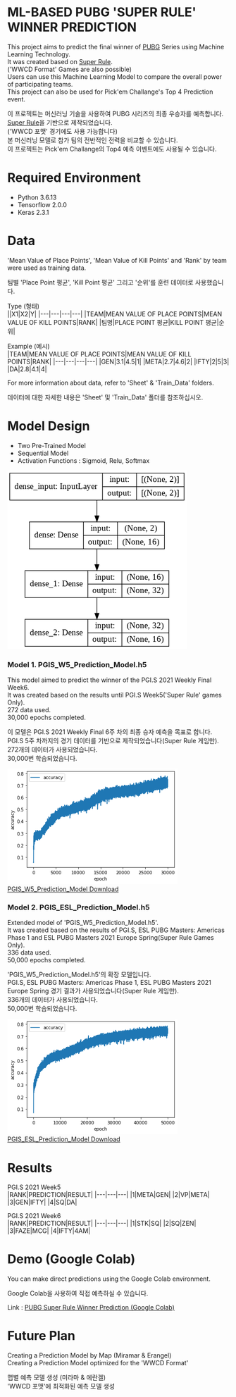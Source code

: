 # ML-BASED PUBG 'SUPER RULE' WINNER PREDICTION  

This project aims to predict the final winner of [PUBG](https://www.pubgesports.com/) Series using Machine Learning Technology.  
It was created based on [Super Rule](Introduction/super_v3_0_0.pdf).  
('WWCD Format' Games are also possible)  
Users can use this Machine Learning Model to compare the overall power of participating teams.  
This project can also be used for Pick'em Challange's Top 4 Prediction event.  
  
이 프로젝트는 머신러닝 기술을 사용하여 PUBG 시리즈의 최종 우승자를 예측합니다.  
[Super Rule](Introduction/super_v3_0_0.pdf)을 기반으로 제작되었습니다.  
('WWCD 포맷' 경기에도 사용 가능합니다)  
본 머신러닝 모델로 참가 팀의 전반적인 전력을 비교할 수 있습니다.  
이 프로젝트는 Pick'em Challange의 Top4 예측 이벤트에도 사용될 수 있습니다.  
  
# Required Environment  
- Python 3.6.13
- Tensorflow 2.0.0
- Keras 2.3.1
  
# Data  
'Mean Value of Place Points', 'Mean Value of Kill Points' and 'Rank' by team were used as training data. 
  
팀별 'Place Point 평균', 'Kill Point 평균' 그리고 '순위'를 훈련 데이터로 사용했습니다.  
  
Type (형태)   
||X1|X2|Y|
|---|---|---|---|
|TEAM|MEAN VALUE OF PLACE POINTS|MEAN VALUE OF KILL POINTS|RANK|
|팀명|PLACE POINT 평균|KILL POINT 평균|순위|

  
Example (예시)    
|TEAM|MEAN VALUE OF PLACE POINTS|MEAN VALUE OF KILL POINTS|RANK|
|---|---|---|---|
|GEN|3.1|4.5|1|
|META|2.7|4.6|2|
|IFTY|2|5|3|
|DA|2.8|4.1|4|
  
For more information about data, refer to 'Sheet' & 'Train_Data' folders.  
  
데이터에 대한 자세한 내용은 'Sheet' 및 'Train_Data' 폴더를 참조하십시오.  
  
# Model Design  
- Two Pre-Trained Model
- Sequential Model
- Activation Functions : Sigmoid, Relu, Softmax  
  
![image](Introduction/Model.png)  
  
### Model 1. PGIS_W5_Prediction_Model.h5
This model aimed to predict the winner of the PGI.S 2021 Weekly Final Week6.  
It was created based on the results until PGI.S Week5('Super Rule' games Only).  
272 data used.  
30,000 epochs completed.  
  
이 모델은 PGI.S 2021 Weekly Final 6주 차의 최종 승자 예측을 목표로 합니다.  
PGI.S 5주 차까지의 경기 데이터를 기반으로 제작되었습니다(Super Rule 게임만).  
272개의 데이터가 사용되었습니다.  
30,000번 학습되었습니다.  
  
![image](Introduction/PGIS_W5_Prediction_Model.png)  
[PGIS_W5_Prediction_Model Download](Model/PGIS_W5_Prediction_Model.h5)  
  
### Model 2. PGIS_ESL_Prediction_Model.h5
Extended model of 'PGIS_W5_Prediction_Model.h5'.  
It was created based on the results of PGI.S, ESL PUBG Masters: Americas Phase 1 and ESL PUBG Masters 2021 Europe Spring(Super Rule Games Only).  
336 data used.  
50,000 epochs completed.  
  
'PGIS_W5_Prediction_Model.h5'의 확장 모델입니다.  
PGI.S, ESL PUBG Masters: Americas Phase 1, ESL PUBG Masters 2021 Europe Spring 경기 결과가 사용되었습니다(Super Rule 게임만).  
336개의 데이터가 사용되었습니다.  
50,000번 학습되었습니다.  
  
![image](Introduction/PGIS_ESL_Prediction_Model.png)  
[PGIS_ESL_Prediction_Model Download](Model/PGIS_ESL_Prediction_Model.h5)  
  
# Results  
  
PGI.S 2021 Week5  
|RANK|PREDICTION|RESULT|
|---|---|---|
|1|META|GEN|
|2|VP|META|
|3|GEN|IFTY|
|4|SQ|DA|
  
PGI.S 2021 Week6  
|RANK|PREDICTION|RESULT|
|---|---|---|
|1|STK|SQ|
|2|SQ|ZEN|
|3|FAZE|MCG|
|4|IFTY|4AM|
  
# Demo (Google Colab) 
  
You can make direct predictions using the Google Colab environment.  
  
Google Colab을 사용하여 직접 예측하실 수 있습니다.  
  
Link : [PUBG Super Rule Winner Prediction (Google Colab)](https://colab.research.google.com/drive/17Y2pWz-iTXwxVTYHqD-5v8V3-reOOaIh?usp=sharing) 
  
# Future Plan
  
Creating a Prediction Model by Map (Miramar & Erangel)  
Creating a Prediction Model optimized for the 'WWCD Format'  
   
맵별 예측 모델 생성 (미라마 & 에란겔)  
'WWCD 포맷'에 최적화된 예측 모델 생성  
